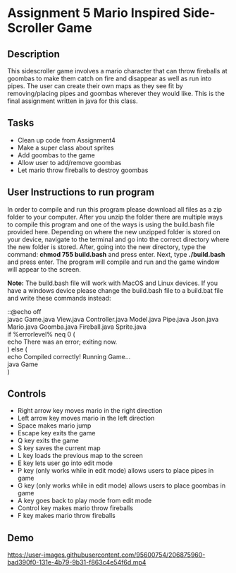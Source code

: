 # Assignment 5 Mario Inspired Side-Scroller Game

## Description
This sidescroller game involves a mario character that can throw fireballs at goombas to make them catch on fire and disappear as well as run into pipes. The user can create their own maps as they see fit by removing/placing pipes and goombas wherever they would like. This is the final assignment written in java for this class.

## Tasks
- Clean up code from Assignment4 
- Make a super class about sprites
- Add goombas to the game 
- Allow user to add/remove goombas 
- Let mario throw fireballs to destroy goombas

## User Instructions to run program
In order to compile and run this program please download all files as a zip folder to your computer. After you unzip the folder there are multiple ways to compile this program and one of the ways is using the build.bash file provided here. Depending on where the new unzipped folder is stored on your device, navigate to the terminal and go into the correct directory where the new folder is stored. After, going into the new directory, type the command: **chmod 755 build.bash** and press enter. Next, type **./build.bash** and press enter. The program will compile and run and the game window will appear to the screen.

**Note:** The build.bash file will work with MacOS and Linux devices. If you have a windows device please change the build.bash file to a build.bat file and write these commands instead:

::@echo off <br />
javac Game.java View.java Controller.java Model.java Pipe.java Json.java Mario.java Goomba.java Fireball.java Sprite.java <br />
if %errorlevel% neq 0 ( <br />
	echo There was an error; exiting now. <br />
) else ( <br />
	echo Compiled correctly!  Running Game... <br />
	java Game <br />
) <br />

## Controls 
- Right arrow key moves mario in the right direction
- Left arrow key moves mario in the left direction
- Space makes mario jump
- Escape key exits the game
- Q key exits the game
- S key saves the current map
- L key loads the previous map to the screen
- E key lets user go into edit mode
- P key (only works while in edit mode) allows users to place pipes in game
- G key (only works while in edit mode) allows users to place goombas in game
- A key goes back to play mode from edit mode 
- Control key makes mario throw fireballs
- F key makes mario throw fireballs

## Demo
https://user-images.githubusercontent.com/95600754/206875960-bad390f0-131e-4b79-9b31-f863c4e54f6d.mp4



